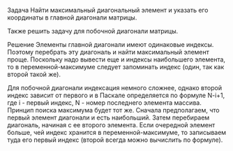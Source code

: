 Задача
Найти максимальный диагональный элемент и указать его координаты в главной диагонали матрицы.

Также решить задачу для побочной диагонали матрицы.

Решение
Элементы главной диагонали имеют одинаковые индексы. Поэтому перебрать эту диагональ и найти максимальный элемент проще. Поскольку надо вывести еще и индексы наибольшего элемента, то в переменной-максимуме следует запоминать индекс (один, так как второй такой же).

Для побочной диагонали индексация немного сложнее, однако второй индекс зависит от первого и в Паскале определяется по формуле N-i+1, где i - первый индекс, N - номер последнего элемента массива. Принцип поиска максимума будет тот же. Сначала предполагаем, что первый элемент диагонали и есть наибольший. Затем перебираем диагональ, начиная с ее второго элемента. Если очередной элемент больше, чей индекс хранится в переменной-максимуме, то записываем туда его первый индекс (второй всегда можно вычислить по формуле).
